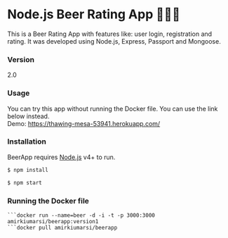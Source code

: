 # Node.js Beer Rating App 🍺🍺🍺

This is a Beer Rating App with features like: user login, registration and rating. It was developed using Node.js, Express, Passport and Mongoose.

### Version
2.0

### Usage
You can try this app without running the Docker file. You can use the link below instead.   
Demo: https://thawing-mesa-53941.herokuapp.com/

### Installation

BeerApp requires [Node.js](https://nodejs.org/) v4+ to run.

```sh
$ npm install
```

```sh
$ npm start
```

### Running the Docker file
```docker build . --tag amirkiumarsi/beerapp:version1
```docker run --name=beer -d -i -t -p 3000:3000 amirkiumarsi/beerapp:version1
```docker pull amirkiumarsi/beerapp
